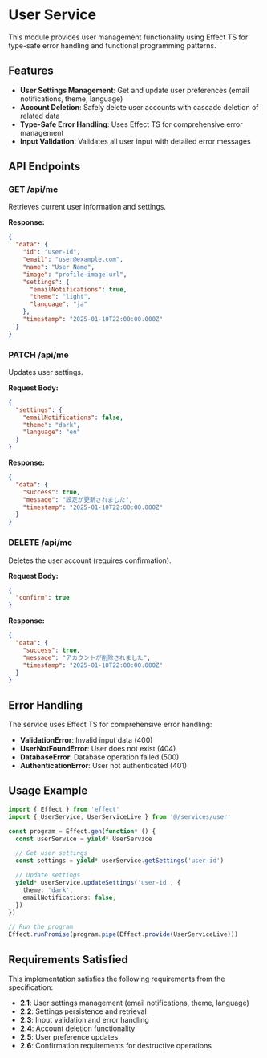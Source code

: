 # User Service

This module provides user management functionality using Effect TS for type-safe error handling and functional programming patterns.

## Features

- **User Settings Management**: Get and update user preferences (email notifications, theme, language)
- **Account Deletion**: Safely delete user accounts with cascade deletion of related data
- **Type-Safe Error Handling**: Uses Effect TS for comprehensive error management
- **Input Validation**: Validates all user input with detailed error messages

## API Endpoints

### GET /api/me

Retrieves current user information and settings.

**Response:**

```json
{
  "data": {
    "id": "user-id",
    "email": "user@example.com",
    "name": "User Name",
    "image": "profile-image-url",
    "settings": {
      "emailNotifications": true,
      "theme": "light",
      "language": "ja"
    },
    "timestamp": "2025-01-10T22:00:00.000Z"
  }
}
```

### PATCH /api/me

Updates user settings.

**Request Body:**

```json
{
  "settings": {
    "emailNotifications": false,
    "theme": "dark",
    "language": "en"
  }
}
```

**Response:**

```json
{
  "data": {
    "success": true,
    "message": "設定が更新されました",
    "timestamp": "2025-01-10T22:00:00.000Z"
  }
}
```

### DELETE /api/me

Deletes the user account (requires confirmation).

**Request Body:**

```json
{
  "confirm": true
}
```

**Response:**

```json
{
  "data": {
    "success": true,
    "message": "アカウントが削除されました",
    "timestamp": "2025-01-10T22:00:00.000Z"
  }
}
```

## Error Handling

The service uses Effect TS for comprehensive error handling:

- **ValidationError**: Invalid input data (400)
- **UserNotFoundError**: User does not exist (404)
- **DatabaseError**: Database operation failed (500)
- **AuthenticationError**: User not authenticated (401)

## Usage Example

```typescript
import { Effect } from 'effect'
import { UserService, UserServiceLive } from '@/services/user'

const program = Effect.gen(function* () {
  const userService = yield* UserService

  // Get user settings
  const settings = yield* userService.getSettings('user-id')

  // Update settings
  yield* userService.updateSettings('user-id', {
    theme: 'dark',
    emailNotifications: false,
  })
})

// Run the program
Effect.runPromise(program.pipe(Effect.provide(UserServiceLive)))
```

## Requirements Satisfied

This implementation satisfies the following requirements from the specification:

- **2.1**: User settings management (email notifications, theme, language)
- **2.2**: Settings persistence and retrieval
- **2.3**: Input validation and error handling
- **2.4**: Account deletion functionality
- **2.5**: User preference updates
- **2.6**: Confirmation requirements for destructive operations
